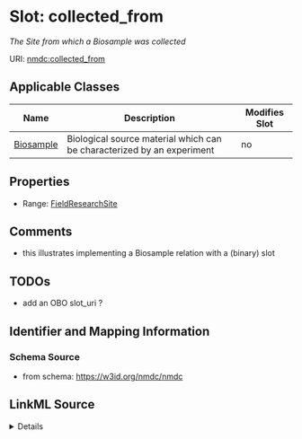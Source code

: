 # Slot: collected_from


_The Site from which a Biosample was collected_



URI: [nmdc:collected_from](https://w3id.org/nmdc/collected_from)



<!-- no inheritance hierarchy -->




## Applicable Classes

| Name | Description | Modifies Slot |
| --- | --- | --- |
[Biosample](Biosample.md) | Biological source material which can be characterized by an experiment |  no  |







## Properties

* Range: [FieldResearchSite](FieldResearchSite.md)





## Comments

* this illustrates implementing a Biosample relation with a (binary) slot

## TODOs

* add an OBO slot_uri ?

## Identifier and Mapping Information







### Schema Source


* from schema: https://w3id.org/nmdc/nmdc




## LinkML Source

<details>
```yaml
name: collected_from
description: The Site from which a Biosample was collected
todos:
- add an OBO slot_uri ?
comments:
- this illustrates implementing a Biosample relation with a (binary) slot
from_schema: https://w3id.org/nmdc/nmdc
rank: 1000
domain: Biosample
alias: collected_from
domain_of:
- Biosample
range: FieldResearchSite

```
</details>